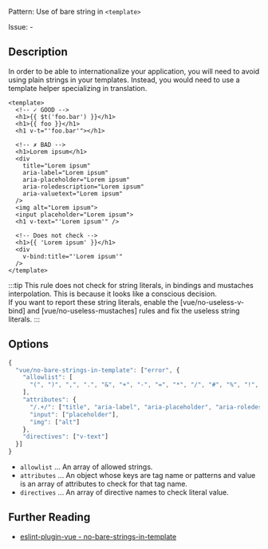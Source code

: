 Pattern: Use of bare string in `<template>`

Issue: -

## Description

In order to be able to internationalize your application, you will need to avoid using plain strings in your templates. Instead, you would need to use a template helper specializing in translation.  

<eslint-code-block :rules="{'vue/no-bare-strings-in-template': ['error']}">

```vue
<template>
  <!-- ✓ GOOD -->
  <h1>{{ $t('foo.bar') }}</h1>
  <h1>{{ foo }}</h1>
  <h1 v-t="'foo.bar'"></h1>

  <!-- ✗ BAD -->
  <h1>Lorem ipsum</h1>
  <div
    title="Lorem ipsum"
    aria-label="Lorem ipsum"
    aria-placeholder="Lorem ipsum"
    aria-roledescription="Lorem ipsum"
    aria-valuetext="Lorem ipsum"
  />
  <img alt="Lorem ipsum">
  <input placeholder="Lorem ipsum">
  <h1 v-text="'Lorem ipsum'" />

  <!-- Does not check -->
  <h1>{{ 'Lorem ipsum' }}</h1>
  <div
    v-bind:title="'Lorem ipsum'"
  />
</template>
```

</eslint-code-block>

:::tip
This rule does not check for string literals, in bindings and mustaches interpolation. This is because it looks like a conscious decision.  
If you want to report these string literals, enable the [vue/no-useless-v-bind] and [vue/no-useless-mustaches] rules and fix the useless string literals.
:::

## Options

```js
{
  "vue/no-bare-strings-in-template": ["error", {
    "allowlist": [
      "(", ")", ",", ".", "&", "+", "-", "=", "*", "/", "#", "%", "!", "?", ":", "[", "]", "{", "}", "<", ">", "\u00b7", "\u2022", "\u2010", "\u2013", "\u2014", "\u2212", "|"
    ],
    "attributes": {
      "/.+/": ["title", "aria-label", "aria-placeholder", "aria-roledescription", "aria-valuetext"],
      "input": ["placeholder"],
      "img": ["alt"]
    },
    "directives": ["v-text"]
  }]
}
```

- `allowlist` ... An array of allowed strings.
- `attributes` ... An object whose keys are tag name or patterns and value is an array of attributes to check for that tag name.
- `directives` ... An array of directive names to check literal value.

## Further Reading

* [eslint-plugin-vue - no-bare-strings-in-template](https://eslint.vuejs.org/rules/no-bare-strings-in-template.html)
